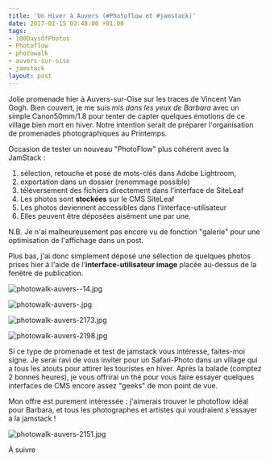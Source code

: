 ```yaml
---
title: 'Un Hiver à Auvers (#Photoflow et #jamstack)'
date: 2017-01-15 03:48:00 +01:00
tags:
- 100DaysOfPhotos
- Photoflow
- photowalk
- auvers-sur-oise
- jamstack
layout: post
---
```


Jolie promenade hier à Auvers-sur-Oise sur les traces de Vincent Van Gogh. Bien couvert, je me suis _mis dans les yeux de Barbara_ avec un simple Canon50mm/1.8 pour tenter de capter quelques émotions de ce village bien mort en hiver. Notre intention serait de préparer l'organisation de promenades photographiques au Printemps.

Occasion de tester un nouveau "PhotoFlow" plus cohérent avec la JamStack : 

1. sélection, retouche et pose de mots-clés dans Adobe Lightroom, 
1. exportation dans un dossier (renommage possible)
1. téléversement des fichiers directement dans l'interface de SiteLeaf
1. Les photos sont **stockées** sur le CMS SiteLeaf 
1. Les photos deviennent accessibles dans l'interface-utilisateur 
1. Elles peuvent être déposées aisément une par une. 

N.B. Je n'ai malheureusement pas encore vu de fonction "galerie" pour une optimisation de l'affichage dans un post.

Plus bas, j'ai donc simplement déposé une sélection de quelques photos prises hier à l'aide de l'**interface-utilisateur image** placée au-dessus de la fenêtre de publication.

![photowalk-auvers--14.jpg](/uploads/photowalk-auvers--14.jpg)

![photowalk-auvers-.jpg](/uploads/photowalk-auvers-.jpg)

![photowalk-auvers-2173.jpg](/uploads/photowalk-auvers-2173.jpg)

![photowalk-auvers-2198.jpg](/uploads/photowalk-auvers-2198.jpg)

Si ce type de promenade et test de jamstack vous intéresse, faites-moi signe. Je serai ravi de vous inviter pour un Safari-Photo dans un village qui a tous les atouts pour attirer les touristes en hiver. Après la balade (comptez 2 bonnes heures), je vous offrirai un thé pour vous faire essayer quelques interfaces de CMS encore assez "geeks" de mon point de vue. 

Mon offre est purement intéressée : j'aimerais trouver le photoflow idéal pour Barbara, et tous les photographes et artistes qui voudraient s'essayer à la jamstack ! 

![photowalk-auvers-2151.jpg](/uploads/photowalk-auvers-2151.jpg)

À suivre

